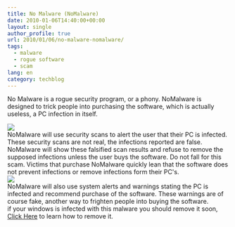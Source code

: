 ```yaml
---
title: No Malware (NoMalware)
date: 2010-01-06T14:40:00+00:00
layout: single
author_profile: true
url: 2010/01/06/no-malware-nomalware/
tags:
  - malware
  - rogue software
  - scam
lang: en
category: techblog
---
```

No Malware is a rogue security program, or a phony. NoMalware is designed to trick people into purchasing the software, which is actually useless, a PC infection in itself.

<div>
  <a href="http://4.bp.blogspot.com/_vaUVXcmC3OI/S0SZCPrNTuI/AAAAAAAAAkY/JLLdmgAau-E/s1600-h/NoMalware_GUI.jpg" imageanchor="1"><img border="0" src="http://4.bp.blogspot.com/_vaUVXcmC3OI/S0SZCPrNTuI/AAAAAAAAAkY/JLLdmgAau-E/s640/NoMalware_GUI.jpg" /></a>
</div>

<div>
  <a name="more"></a>NoMalware will use security scans to alert the user that their PC is infected. These security scans are not real, the infections reported are false. NoMalware will show these falsified scan results and refuse to remove the supposed infections unless the user buys the software. Do not fall for this scam. Victims that purchase NoMalware quickly lean that the software does not prevent infections or remove infections form their PC's. 
</div>

<div>
  <a href="http://1.bp.blogspot.com/_vaUVXcmC3OI/S0SZC9CvyGI/AAAAAAAAAkg/3tfo2e8W9HQ/s1600-h/NoMalware_SpashScreen.jpg" imageanchor="1"><img border="0" src="http://1.bp.blogspot.com/_vaUVXcmC3OI/S0SZC9CvyGI/AAAAAAAAAkg/3tfo2e8W9HQ/s640/NoMalware_SpashScreen.jpg" /></a>
</div>

<div>
</div>

<div>
  NoMalware will also use system alerts and warnings stating the PC is infected and recommend purchase of the software. These warnings are of course fake, another way to frighten people into buying the software.
</div>

<div>
</div>

<div>
  if your windows is infected with this malware you should remove it soon, <a href="http://sites.google.com/site/boelectronic/computer/security/virus-removing">Click Here</a> to learn how to remove it.
</div>